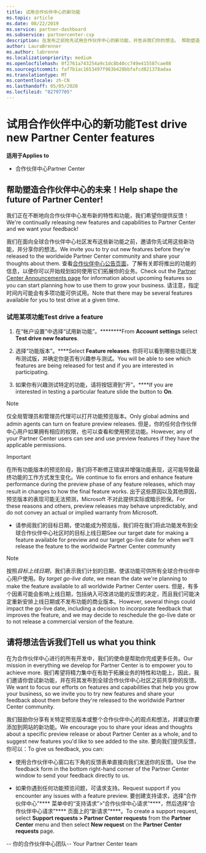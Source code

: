 ```yaml
---
title: 试用合作伙伴中心的新功能
ms.topic: article
ms.date: 08/22/2019
ms.service: partner-dashboard
ms.subservice: partnercenter-csp
description: 在发布之前抢先试用合作伙伴中心的新功能，并告诉我们你的想法。 帮助塑造合作伙伴中心的未来！
author: LauraBrenner
ms.author: labrenne
ms.localizationpriority: medium
ms.openlocfilehash: 0f2761a743254a9c1dc8b40cc749e415587cae08
ms.sourcegitcommit: faf7b1ac1653497f963b428bbfafcd821378adaa
ms.translationtype: MT
ms.contentlocale: zh-CN
ms.lasthandoff: 05/05/2020
ms.locfileid: "82797705"
---
```

# <a name="test-drive-new-partner-center-features"></a><span data-ttu-id="551da-104">试用合作伙伴中心的新功能</span><span class="sxs-lookup"><span data-stu-id="551da-104">Test drive new Partner Center features</span></span>

<span data-ttu-id="551da-105">**适用于**</span><span class="sxs-lookup"><span data-stu-id="551da-105">**Applies to**</span></span>

- <span data-ttu-id="551da-106">合作伙伴中心</span><span class="sxs-lookup"><span data-stu-id="551da-106">Partner Center</span></span>

## <a name="help-shape-the-future-of-partner-center"></a><span data-ttu-id="551da-107">帮助塑造合作伙伴中心的未来！</span><span class="sxs-lookup"><span data-stu-id="551da-107">Help shape the future of Partner Center!</span></span>

<span data-ttu-id="551da-108">我们正在不断地向合作伙伴中心发布新的特性和功能，我们希望你提供反馈！</span><span class="sxs-lookup"><span data-stu-id="551da-108">We're continually releasing new features and capabilities to Partner Center and we want your feedback!</span></span> 

<span data-ttu-id="551da-109">我们在面向全球合作伙伴中心社区发布这些新功能之前，邀请你先试用这些新功能，并分享你的想法。</span><span class="sxs-lookup"><span data-stu-id="551da-109">We invite you to try out new features before they're released to the worldwide Partner Center community and share your thoughts about them.</span></span> <span data-ttu-id="551da-110">查看[合作伙伴中心公告页面](https://partnercenter.microsoft.com/pcv/announcements)，了解有关即将推出的功能的信息，以便你可以开始规划如何使用它们拓展你的业务。</span><span class="sxs-lookup"><span data-stu-id="551da-110">Check out the [Partner Center Announcements page](https://partnercenter.microsoft.com/pcv/announcements) for information about upcoming features so you can start planning how to use them to grow your business.</span></span> <span data-ttu-id="551da-111">请注意，指定时间内可能会有多项功能可供试用。</span><span class="sxs-lookup"><span data-stu-id="551da-111">Note that there may be several features available for you to test drive at a given time.</span></span>

### <a name="test-drive-a-feature"></a><span data-ttu-id="551da-112">试用某项功能</span><span class="sxs-lookup"><span data-stu-id="551da-112">Test drive a feature</span></span>

1. <span data-ttu-id="551da-113">在“帐户设置”中选择“试用新功能”。\*\*\*\*\*\*\*\*</span><span class="sxs-lookup"><span data-stu-id="551da-113">From **Account settings** select **Test drive new features**.</span></span>

2. <span data-ttu-id="551da-114">选择“功能版本”。\*\*\*\*</span><span class="sxs-lookup"><span data-stu-id="551da-114">Select **Feature releases**.</span></span> <span data-ttu-id="551da-115">你将可以看到哪些功能已发布测试版，并确定你是否有兴趣参与测试。</span><span class="sxs-lookup"><span data-stu-id="551da-115">You will be able to see which features are being released for test and if you are interested in participating.</span></span>

3. <span data-ttu-id="551da-116">如果你有兴趣测试特定的功能，请将按钮滑到“开”。\*\*\*\*</span><span class="sxs-lookup"><span data-stu-id="551da-116">If you are interested in testing a particular feature slide the button to **On**.</span></span> 

> [!NOTE]  
>  <span data-ttu-id="551da-117">仅全局管理员和管理员代理可以打开功能预览版本。</span><span class="sxs-lookup"><span data-stu-id="551da-117">Only global admins and admin agents can turn on feature preview releases.</span></span> <span data-ttu-id="551da-118">但是，你的任何合作伙伴中心用户如果拥有相应的权限，也可以查看和使用预览功能。</span><span class="sxs-lookup"><span data-stu-id="551da-118">However, any of your Partner Center users can see and use preview features if they have the applicable permissions.</span></span>

> [!IMPORTANT]  
> <span data-ttu-id="551da-119">在所有功能版本的预览阶段，我们将不断修正错误并增强功能表现，这可能导致最终功能的工作方式发生变化。</span><span class="sxs-lookup"><span data-stu-id="551da-119">We continue to fix errors and enhance feature performance during the preview phase of any feature releases, which may result in changes to how the final feature works.</span></span> <span data-ttu-id="551da-120">出于这些原因以及其他原因，预览版本的表现可能无法预测，Microsoft 不对此提供实际或暗示担保。</span><span class="sxs-lookup"><span data-stu-id="551da-120">For these reasons and others, preview releases may behave unpredictably, and do not convey an actual or implied warranty from Microsoft.</span></span>

- <span data-ttu-id="551da-121">请参阅我们的目标日期，使功能成为预览版，我们将在我们将此功能发布到全球合作伙伴中心社区时的目标上线日期</span><span class="sxs-lookup"><span data-stu-id="551da-121">See our target date for making a feature available for preview and our target go-live date for when we'll release the feature to the worldwide Partner Center community</span></span>

> [!NOTE]  
>  <span data-ttu-id="551da-122">按照*目标上线日期*，我们表示我们计划的日期，使该功能可供所有全球合作伙伴中心用户使用。</span><span class="sxs-lookup"><span data-stu-id="551da-122">By *target go-live date*, we mean the date we're planning to make the feature available to all worldwide Partner Center users.</span></span> <span data-ttu-id="551da-123">但是，有多个因素可能会影响上线日期，包括纳入可改进功能的反馈的决定，而且我们可能决定重新安排上线日期或不发布功能的商业版本。</span><span class="sxs-lookup"><span data-stu-id="551da-123">However, several things could impact the go-live date, including a decision to incorporate feedback that improves the feature, and we may decide to reschedule the go-live date or to not release a commercial version of the feature.</span></span>  


 
## <a name="tell-us-what-you-think"></a><span data-ttu-id="551da-124">请将想法告诉我们</span><span class="sxs-lookup"><span data-stu-id="551da-124">Tell us what you think</span></span>

<span data-ttu-id="551da-125">在为合作伙伴中心进行的所有开发中，我们的使命是帮助你完成更多任务。</span><span class="sxs-lookup"><span data-stu-id="551da-125">Our mission in everything we develop for Partner Center is to empower you to achieve more.</span></span> <span data-ttu-id="551da-126">我们希望将精力集中在有助于拓展业务的特性和功能上，因此，我们邀请你尝试新功能，并在将其发布到全球合作伙伴中心社区之前共享你的反馈。</span><span class="sxs-lookup"><span data-stu-id="551da-126">We want to focus our efforts on features and capabilities that help you grow your business, so we invite you to try new features and share your feedback about them before they're released to the worldwide Partner Center community.</span></span> 

<span data-ttu-id="551da-127">我们鼓励你分享有关特定预览版本或整个合作伙伴中心的观点和想法，并建议你要添加到网站的新功能。</span><span class="sxs-lookup"><span data-stu-id="551da-127">We encourage you to share your ideas and thoughts about a specific preview release or about Partner Center as a whole, and to suggest new features you'd like to see added to the site.</span></span> <span data-ttu-id="551da-128">要向我们提供反馈，你可以：</span><span class="sxs-lookup"><span data-stu-id="551da-128">To give us feedback, you can:</span></span>  

-   <span data-ttu-id="551da-129">使用合作伙伴中心窗口右下角的反馈表单直接向我们发送你的反馈。</span><span class="sxs-lookup"><span data-stu-id="551da-129">Use the feedback form in the bottom right-hand corner of the Partner Center window to send your feedback directly to us.</span></span> 

-   <span data-ttu-id="551da-130">如果你遇到任何功能预览问题，可请求支持。</span><span class="sxs-lookup"><span data-stu-id="551da-130">Request support if you encounter any issues with a feature preview.</span></span> <span data-ttu-id="551da-131">要创建支持请求，选择“合作伙伴中心”\*\*\*\* 菜单中的“支持请求”>“合作伙伴中心请求”\*\*\*\*，然后选择“合作伙伴中心请求”\*\*\*\* 页面上的“新请求”\*\*\*\*。</span><span class="sxs-lookup"><span data-stu-id="551da-131">To create a support request, select **Support requests > Partner Center requests** from the **Partner Center** menu and then select **New request** on the **Partner Center requests** page.</span></span>



<span data-ttu-id="551da-132">-- 你的合作伙伴中心团队</span><span class="sxs-lookup"><span data-stu-id="551da-132">-- Your Partner Center team</span></span>

